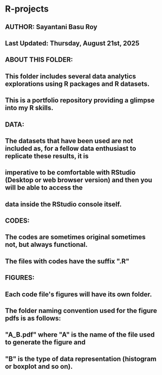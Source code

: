 # R-projects

## AUTHOR: Sayantani Basu Roy
## Last Updated: Thursday, August 21st, 2025

## ABOUT THIS FOLDER:
## This folder includes several data analytics explorations using R packages and R datasets.
## This is a portfolio repository providing a glimpse into my R skills. 

## DATA:
## The datasets that have been used are not included as, for a fellow data enthusiast to replicate these results, it is 
## imperative to be comfortable with RStudio (Desktop or web browser version) and then you will be able to access the
## data inside the RStudio console itself.

## CODES:
## The codes are sometimes original sometimes not, but always functional.
## The files with codes have the suffix ".R"

## FIGURES:
## Each code file's figures will have its own folder.
## The folder naming convention used for the figure pdfs is as follows:
## "A_B.pdf" where "A" is the name of the file used to generate the figure and 
## "B" is the type of data representation (histogram or boxplot and so on).
